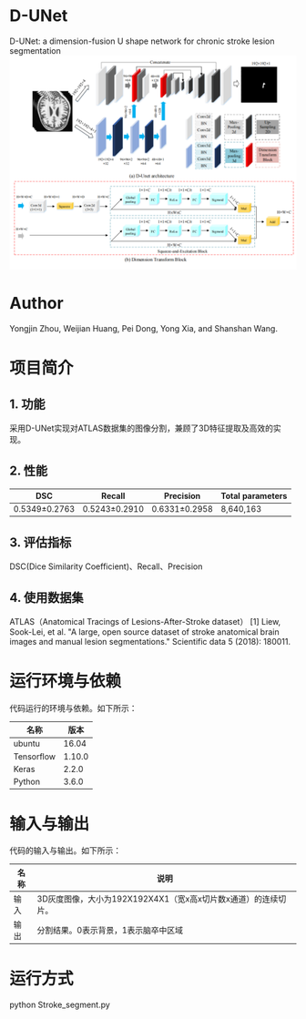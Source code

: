# D-UNet
D-UNet: a dimension-fusion U shape network for chronic stroke lesion segmentation
![D-Unet Architecture](D-Unet.png) 
# Author
Yongjin Zhou, Weijian Huang, Pei Dong, Yong Xia, and Shanshan Wang.
# 项目简介
## 1. 功能
采用D-UNet实现对ATLAS数据集的图像分割，兼顾了3D特征提取及高效的实现。
## 2. 性能
|DSC|Recall|Precision| Total parameters|
|-----|-----|-----|-----|
|0.5349±0.2763|0.5243±0.2910|0.6331±0.2958|8,640,163|
## 3. 评估指标
DSC(Dice Similarity Coefficient)、Recall、Precision
## 4. 使用数据集
ATLAS（Anatomical Tracings of Lesions-After-Stroke dataset）
[1] Liew, Sook-Lei, et al. "A large, open source dataset of stroke anatomical brain images and manual lesion segmentations." Scientific data 5 (2018): 180011.
# 运行环境与依赖
代码运行的环境与依赖。如下所示：

名称|版本|
|-----|-----|
|ubuntu|16.04|
|Tensorflow|1.10.0|
|Keras|2.2.0|
|Python|3.6.0|
# 输入与输出
代码的输入与输出。如下所示：

|名称|说明|
|-----|-----|
|输入|3D灰度图像，大小为192X192X4X1（宽x高x切片数x通道）的连续切片。
|输出|分割结果。0表示背景，1表示脑卒中区域|

# 运行方式
python Stroke_segment.py
